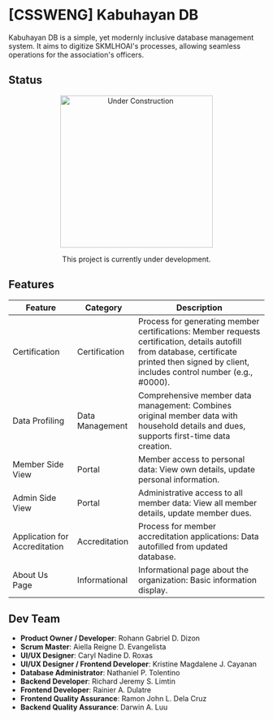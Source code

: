 # [CSSWENG] Kabuhayan DB

Kabuhayan DB is a simple, yet modernly inclusive database management system. It aims to digitize SKMLHOAI's processes, allowing seamless operations for the association's officers.

## Status
<p align="center">
  <img src="https://media.tenor.com/42bcTn0iuVgAAAAi/under-construction-pikachu.gif" alt="Under Construction" width="300">
</p>
<p align="center">This project is currently under development.</p>



## Features

| Feature                   | Category        | Description                                                                 |
|---------------------------|-----------------|-----------------------------------------------------------------------------|
| Certification             | Certification   | Process for generating member certifications: Member requests certification, details autofill from database, certificate printed then signed by client, includes control number (e.g., #0000). |
| Data Profiling            | Data Management | Comprehensive member data management: Combines original member data with household details and dues, supports first-time data creation. |
| Member Side View          | Portal   | Member access to personal data: View own details, update personal information. |
| Admin Side View           | Portal    | Administrative access to all member data: View all member details, update member dues.         |
| Application for Accreditation | Accreditation | Process for member accreditation applications: Data autofilled from updated database. |
| About Us Page             | Informational   | Informational page about the organization: Basic information display.       |


## Dev Team
- **Product Owner / Developer**: Rohann Gabriel D. Dizon
- **Scrum Master**: Aiella Reigne D. Evangelista
- **UI/UX Designer**: Caryl Nadine D. Roxas
- **UI/UX Designer / Frontend Developer**: Kristine Magdalene J. Cayanan
- **Database Administrator**: Nathaniel P. Tolentino
- **Backend Developer**: Richard Jeremy S. Limtin
- **Frontend Developer**: Rainier A. Dulatre
- **Frontend Quality Assurance**: Ramon John L. Dela Cruz
- **Backend Quality Assurance**: Darwin A. Luu

